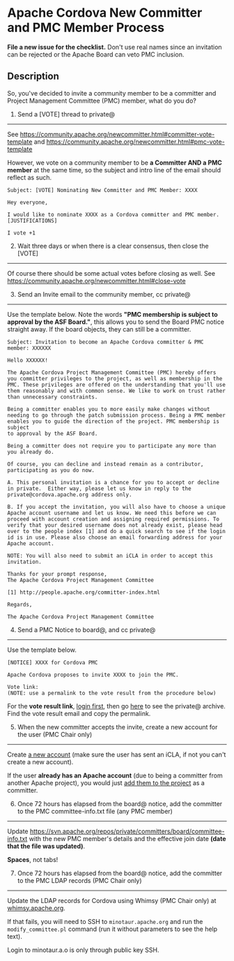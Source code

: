 # Apache Cordova New Committer and PMC Member Process

**File a new issue for the checklist.**
Don't use real names since an invitation can be rejected or the Apache Board can veto PMC inclusion.

Description
---

So, you've decided to invite a community member to be a committer and Project Management Committee (PMC) member, what do you do?

1. Send a [VOTE] thread to private@
---

See https://community.apache.org/newcommitter.html#committer-vote-template and https://community.apache.org/newcommitter.html#pmc-vote-template

However, we vote on a community member to be **a Committer AND a PMC member** at the same time, so the subject and intro line of the email should reflect as such.



```
Subject: [VOTE] Nominating New Committer and PMC Member: XXXX

Hey everyone,

I would like to nominate XXXX as a Cordova committer and PMC member.
[JUSTIFICATIONS]

I vote +1
```


2. Wait three days or when there is a clear consensus, then close the [VOTE]
---

Of course there should be some actual votes before closing as well. See https://community.apache.org/newcommitter.html#close-vote

3. Send an Invite email to the community member, cc private@
---

Use the template below. Note the words **"PMC membership is subject
to approval by the ASF Board."**, this allows you to send the Board PMC notice straight away. If the board objects, they can still be a committer.

```
Subject: Invitation to become an Apache Cordova committer & PMC member: XXXXXX

Hello XXXXXX!
 
The Apache Cordova Project Management Committee (PMC) hereby offers
you committer privileges to the project, as well as membership in the
PMC. These privileges are offered on the understanding that you'll use
them reasonably and with common sense. We like to work on trust rather
than unnecessary constraints.

Being a committer enables you to more easily make changes without
needing to go through the patch submission process. Being a PMC member
enables you to guide the direction of the project. PMC membership is subject
to approval by the ASF Board.

Being a committer does not require you to participate any more than
you already do.

Of course, you can decline and instead remain as a contributor,
participating as you do now.

A. This personal invitation is a chance for you to accept or decline
in private.  Either way, please let us know in reply to the
private@cordova.apache.org address only.

B. If you accept the invitation, you will also have to choose a unique
Apache account username and let us know. We need this before we can
proceed with account creation and assigning required permissions. To
verify that your desired username does not already exist, please head
over to the people index [1] and do a quick search to see if the login
id is in use. Please also choose an email forwarding address for your
Apache account.

NOTE: You will also need to submit an iCLA in order to accept this invitation.

Thanks for your prompt response,
The Apache Cordova Project Management Committee

[1] http://people.apache.org/committer-index.html

Regards,

The Apache Cordova Project Management Committee
```

4. Send a PMC Notice to board@, and cc private@
---

Use the template below. 

```
[NOTICE] XXXX for Cordova PMC

Apache Cordova proposes to invite XXXX to join the PMC.

Vote link:  
(NOTE: use a permalink to the vote result from the procedure below)
```

For the **vote result link**, 
[login first](https://lists.apache.org/oauth.html), then go [here](http://lists.apache.org/list.html?private@cordova.apache.org) to see the private@ archive. Find the vote result email and copy the permalink.

5. When the new committer accepts the invite, create a new account for the user (PMC Chair only)
---

Create [a new account](https://id.apache.org/acreq/) (make sure the user has sent an iCLA, if not you can't create a new account).

If the user **already has an Apache account** (due to being a committer from another Apache project), you would just [add them to the project](https://www.apache.org/dev/pmc.html#SVNaccess) as a committer.

6. Once 72 hours has elapsed from the board@ notice, add the committer to the PMC committee-info.txt file (any PMC member)
---

Update https://svn.apache.org/repos/private/committers/board/committee-info.txt with the new PMC member's details and the effective join date **(date that the file was updated)**.

**Spaces**, not tabs!

7. Once 72 hours has elapsed from the board@ notice, add the committer to the PMC LDAP records (PMC Chair only)
---

Update the LDAP records for Cordova using Whimsy (PMC Chair only) at [whimsy.apache.org](https://whimsy.apache.org).

If that fails, you will need to SSH to `minotaur.apache.org` and run the `modify_committee.pl` command (run it without parameters to see the help text).

Login to minotaur.a.o is only through public key SSH.









